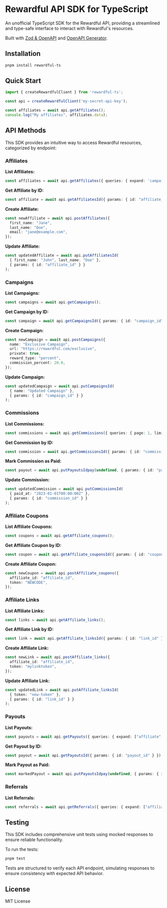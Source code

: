 # Rewardful API SDK for TypeScript

An unofficial TypeScript SDK for the Rewardful API, providing a streamlined and type-safe interface to interact with Rewardful's resources.

Built with [Zod & OpenAPI](https://github.com/asteasolutions/zod-to-openapi) and [OpenAPI Generator](https://github.com/astahmer/openapi-zod-client).

## Installation

```bash
pnpm install rewardful-ts
```

## Quick Start

```typescript
import { createRewardfulClient } from 'rewardful-ts';

const api = createRewardfulClient('my-secret-api-key');

const affiliates = await api.getAffiliates();
console.log("My affiliates", affiliates.data);
```

## API Methods

This SDK provides an intuitive way to access Rewardful resources, categorized by endpoint:

### Affiliates

**List Affiliates:**
```typescript
const affiliates = await api.getAffiliates({ queries: { expand: 'campaign' } });
```

**Get Affiliate by ID:**
```typescript
const affiliate = await api.getAffiliatesId({ params: { id: "affiliate_id" } });
```

**Create Affiliate:**
```typescript
const newAffiliate = await api.postAffiliates({
  first_name: "Jane",
  last_name: "Doe",
  email: "jane@example.com",
});
```

**Update Affiliate:**
```typescript
const updatedAffiliate = await api.putAffiliatesId(
  { first_name: "John", last_name: "Doe" },
  { params: { id: "affiliate_id" } }
);
```

### Campaigns

**List Campaigns:**
```typescript
const campaigns = await api.getCampaigns();
```

**Get Campaign by ID:**
```typescript
const campaign = await api.getCampaignsId({ params: { id: "campaign_id" } });
```

**Create Campaign:**
```typescript
const newCampaign = await api.postCampaigns({
  name: "Exclusive Campaign",
  url: "https://rewardful.com/exclusive",
  private: true,
  reward_type: "percent",
  commission_percent: 20.0,
});
```

**Update Campaign:**
```typescript
const updatedCampaign = await api.putCampaignsId(
  { name: "Updated Campaign" },
  { params: { id: "campaign_id" } }
);
```

### Commissions

**List Commissions:**
```typescript
const commissions = await api.getCommissions({ queries: { page: 1, limit: 50 } });
```

**Get Commission by ID:**
```typescript
const commission = await api.getCommissionsId({ params: { id: "commission_id" } });
```

**Mark Commission as Paid:**
```typescript
const payout = await api.putPayoutsIdpay(undefined, { params: { id: "payout_id" } });
```

**Update Commission:**
```typescript
const updatedCommission = await api.putCommissionsId(
  { paid_at: "2023-01-01T00:00:00Z" },
  { params: { id: "commission_id" } }
);
```

### Affiliate Coupons

**List Affiliate Coupons:**
```typescript
const coupons = await api.getAffiliate_coupons();
```

**Get Affiliate Coupon by ID:**
```typescript
const coupon = await api.getAffiliate_couponsId({ params: { id: "coupon_id" } });
```

**Create Affiliate Coupon:**
```typescript
const newCoupon = await api.postAffiliate_coupons({
  affiliate_id: "affiliate_id",
  token: "NEWCODE",
});
```

### Affiliate Links

**List Affiliate Links:**
```typescript
const links = await api.getAffiliate_links();
```

**Get Affiliate Link by ID:**
```typescript
const link = await api.getAffiliate_linksId({ params: { id: "link_id" } });
```

**Create Affiliate Link:**
```typescript
const newLink = await api.postAffiliate_links({
  affiliate_id: "affiliate_id",
  token: "mylinktoken",
});
```

**Update Affiliate Link:**
```typescript
const updatedLink = await api.putAffiliate_linksId(
  { token: "new-token" },
  { params: { id: "link_id" } }
);
```

### Payouts

**List Payouts:**
```typescript
const payouts = await api.getPayouts({ queries: { expand: ["affiliate", "commissions"] } });
```

**Get Payout by ID:**
```typescript
const payout = await api.getPayoutsId({ params: { id: "payout_id" } });
```

**Mark Payout as Paid:**
```typescript
const markedPayout = await api.putPayoutsIdpay(undefined, { params: { id: "payout_id" } });
```

### Referrals

**List Referrals:**
```typescript
const referrals = await api.getReferrals({ queries: { expand: ["affiliate"], page: 1 } });
```

## Testing

This SDK includes comprehensive unit tests using mocked responses to ensure reliable functionality.

To run the tests:

```bash
pnpm test
```

Tests are structured to verify each API endpoint, simulating responses to ensure consistency with expected API behavior.

## License

MIT License